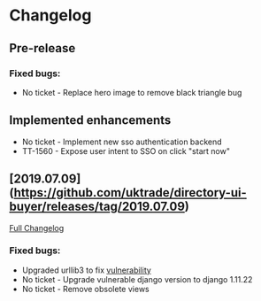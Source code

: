 # Changelog

## Pre-release

### Fixed bugs:
- No ticket - Replace hero image to remove black triangle bug

## Implemented enhancements
- No ticket - Implement new sso authentication backend
- TT-1560 - Expose user intent to SSO on click "start now"

## [2019.07.09] (https://github.com/uktrade/directory-ui-buyer/releases/tag/2019.07.09)
[Full Changelog](https://github.com/uktrade/directory-ui-buyer/compare/2019.04.11...2019.07.09)

### Fixed bugs:

- Upgraded urllib3 to fix [vulnerability](https://nvd.nist.gov/vuln/detail/CVE-2019-11324)
- No ticket - Upgrade vulnerable django version to django 1.11.22
- No ticket - Remove obsolete views
